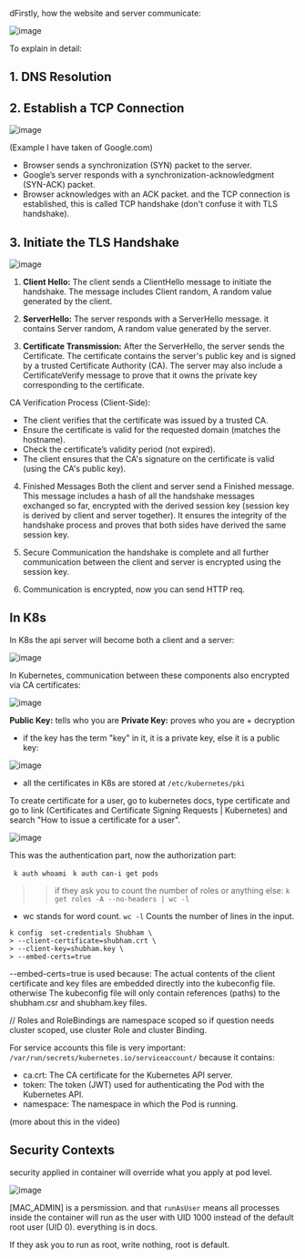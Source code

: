 dFirstly, how the website and server communicate:

![image](https://github.com/user-attachments/assets/efa1526a-ea74-4ff8-a2af-d3798e2496a8)

To explain in detail:

## 1. DNS Resolution
## 2. Establish a TCP Connection
![image](https://github.com/user-attachments/assets/698428bd-b367-42ba-ac46-c82ddd52c6fa)

(Example I have taken of Google.com)

- Browser sends a synchronization (SYN) packet to the server.
- Google’s server responds with a synchronization-acknowledgment (SYN-ACK) packet.
- Browser acknowledges with an ACK packet.
and the TCP connection is established, this is called TCP handshake (don't confuse it with TLS handshake).

## 3. Initiate the TLS Handshake
![image](https://github.com/user-attachments/assets/c6f70f31-01fe-4ef0-afd7-dfab5b06d7c6)

1. **Client Hello:** The client sends a ClientHello message to initiate the handshake.
The message includes Client random, A random value generated by the client.

2. **ServerHello:** The server responds with a ServerHello message. it contains Server random, A random value generated by the server.

3. **Certificate Transmission:** After the ServerHello, the server sends the Certificate. The certificate contains the server's public key and is signed by a trusted Certificate Authority (CA).
The server may also include a CertificateVerify message to prove that it owns the private key corresponding to the certificate.

CA Verification Process (Client-Side):

- The client verifies that the certificate was issued by a trusted CA.
- Ensure the certificate is valid for the requested domain (matches the hostname).
- Check the certificate’s validity period (not expired).
- The client ensures that the CA's signature on the certificate is valid (using the CA's public key).

4. Finished Messages
Both the client and server send a Finished message. This message includes a hash of all the handshake messages exchanged so far, encrypted with the derived session key (session key is derived by client and server together). It ensures the integrity of the handshake process and proves that both sides have derived the same session key.

6. Secure Communication
the handshake is complete and all further communication between the client and server is encrypted using the session key.

6. Communication is encrypted, now you can send HTTP req.

## In K8s

In K8s the api server will become both a client and a server:

![image](https://github.com/user-attachments/assets/b72acf84-c977-46ec-be61-d1787dfffb1e)

In Kubernetes, communication between these components also encrypted via CA certificates:

![image](https://github.com/user-attachments/assets/5cd1213a-7286-40f9-b0d8-3f628d915ff3)

**Public Key:** tells who you are
**Private Key:** proves who you are + decryption

- if the key has the term "key" in it, it is a private key, else it is a public key:

![image](https://github.com/user-attachments/assets/5d21220d-9550-4102-a3c6-976a975eb7a7)

- all the certificates in K8s are stored at `/etc/kubernetes/pki`

To create certificate for a user, go to kubernetes docs, type certificate and go to link (Certificates and Certificate Signing Requests | Kubernetes) and search "How to issue a certificate for a user".


![image](https://github.com/user-attachments/assets/fd390f7a-2abf-4312-9689-a7f51e4cd5a6)

This was the authentication part, now the authorization part:

` k auth whoami`
` k auth can-i get pods`

>> if they ask you to count the number of roles or anything else: `k get roles -A --no-headers | wc -l`
- wc stands for word count. `wc -l` Counts the number of lines in the input.

```
k config  set-credentials Shubham \
> --client-certificate=shubham.crt \
> --client-key=shubham.key \
> --embed-certs=true
```

--embed-certs=true is used because:
The actual contents of the client certificate and key files are embedded directly into the kubeconfig file. otherwise The kubeconfig file will only contain references (paths) to the shubham.csr and shubham.key files.

// Roles and RoleBindings are namespace scoped so if question needs cluster scoped, use cluster Role and cluster Binding.

For service accounts this file is very important: `/var/run/secrets/kubernetes.io/serviceaccount/` because it contains:
- ca.crt: The CA certificate for the Kubernetes API server.
- token: The token (JWT) used for authenticating the Pod with the Kubernetes API.
- namespace: The namespace in which the Pod is running.

(more about this in the video)

## Security Contexts

security applied in container will override what you apply at pod level. 

![image](https://github.com/user-attachments/assets/f0f09cfc-df33-4665-8ab5-aad940d5718a)

[MAC_ADMIN] is a persmission. and that `runAsUser` means all processes inside the container will run as the user with UID 1000 instead of the default root user (UID 0). everything is in docs.

If they ask you to run as root, write nothing, root is default.
